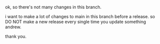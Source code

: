 ok, so there's not many changes in this branch.

i want to make a lot of changes to main in this branch before a release. so DO NOT make a new release every single time you update something andrew.

thank you.
